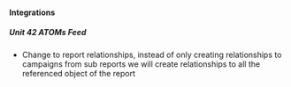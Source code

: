 
#### Integrations

##### Unit 42 ATOMs Feed

- Change to report relationships, instead of only creating relationships to campaigns from sub reports we will create relationships to all the referenced object of the report 

